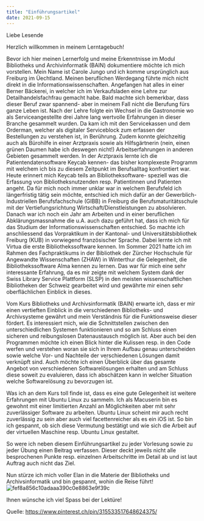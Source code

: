 ```yaml
---
title: "Einführungsartikel"
date: 2021-09-15
---
```


Liebe Lesende

Herzlich willkommen in meinem Lerntagebuch!

Bevor ich hier meinen Lernerfolg und meine Erkenntnisse im Modul Bibliotheks und Archivinformatik (BAIN) dokumentiere möchte ich mich vorstellen.
Mein Name ist Carole Jungo und ich komme ursprünglich aus Freiburg im Üechtland. Meinen beruflichen Werdegang führte mich nicht direkt in die Informationswissenschaften. Angefangen hat alles in einer Berner Bäckerei, in welcher ich im Verkaufsladen eine Lehre zur Detailhandelsfachfrau gemacht habe. Bald machte sich bemerkbar, dass dieser Beruf zwar spannend- aber in meinem Fall nicht die Berufung fürs ganze Leben ist. Nach der Lehre folgte ein Wechsel in die Gastronomie wo als Serviceangestellte drei Jahre lang wertvolle Erfahrungen in dieser Branche gesammelt wurden. Da kam ich mit den Servicekassen und dem Orderman, welcher als digitaler Serviceblock zum erfassen der Bestellungen zu verstehen ist, in Berührung. Zudem konnte gleichzeitig auch als Bürohilfe in einer Arztpraxis sowie als Hilfsgärtnerin (nein, einen grünen Daumen habe ich deswegen nicht!) Arbeitserfahrungen in anderen Gebieten gesammelt werden. In der Arztpraxis lernte ich die Patientendatensoftware Keycab kennen- das bisher komplexeste Programm mit welchem ich bis zu diesem Zeitpunkt im Berufsalltag konfrontiert war. Heute erinnert mich Keycab teils an Bibliotheksoftware- speziell was die Erfassung von Bibliotheksnutzenden resp. Patientinnen und Patienten angeht. Da für mich noch immer unklar war in welchem Berufsfeld ich längerfristig tätig sein möchte, entschied ich mich dafür an der Gewerblich- Industriellen Berufsfachschule (GIBB) in Freiburg die Berufsmaturitätsschule mit der Vertiefungsrichtung Wirtschaft/Dienstleistungen zu absolvieren. Danach war ich noch ein Jahr am Arbeiten und in einer beruflichen Abklärungsmassnahme die u.A. auch dazu geführt hat, dass ich mich für das Studium der Informationswissenschaften entschied. So machte ich anschliessend das Vorpraktikum in der Kantonal- und Universitätsbibliothek Freiburg (KUB) in vorwiegend französischer Sprache. Dabei lernte ich mit Virtua die erste Bibliothekssoftware kennen. Im Sommer 2021 hatte ich im Rahmen des Fachpraktikums in der Bibliothek der Zürcher Hochschule für Angewandte Wissenschaften (ZHAW) in Winterthur die Gelegenheit, die Bibliothekssoftware Alma kennen zu lernen. Das war für mich eine sehr interessante Erfahrung, da es mir zeigte mit welchem System dank der Swiss Library Service Plattform (SLSP) in den meisten wissenschaftlichen Bibliotheken der Schweiz gearbeitet wird und gewährte mir einen sehr oberflächlichen Einblick in dieses. 

Vom Kurs Bibliotheks und Archivsinformatik (BAIN) erwarte ich, dass er mir einen vertieften Einblick in die verschiedenen Bibliotheks- und Archivsysteme gewährt und mein Verständnis für die Funktionsweise dieser fördert. Es interessiert mich, wie die Schnittstellen zwischen den unterschiedlichen Systemen funktionieren und so am Schluss einen sicheren und reibungslosen Datenaustausch möglich ist. Aber auch bei den Programmen möchte ich einen Blick hinter die Kulissen resp. in den Code werfen und verstehen woran sie sich in Ihrem Aufbau genau unterscheiden sowie welche Vor- und Nachteile der verschiedenen Lösungen damit verknüpft sind. Auch möchte ich einen Überblick über das gesamte Angebot von verschiedenen Softwarelösungen erhalten und am Schluss diese soweit zu evaluieren, dass ich abschätzen kann in welcher Situation welche Softwarelösung zu bevorzugen ist. 

Was ich an dem Kurs toll finde ist, dass es eine gute Gelegenheit ist weitere Erfahrungen mit Ubuntu Linux zu sammeln. Ich als Macuserin bin es gewohnt mit einer limitierten Anzahl an Möglichkeiten aber mit sehr zuverlässiger Software zu arbeiten. Ubuntu Linux scheint mir auch recht zuverlässig zu sein aber auch viel facettenreicher als es ein iOS ist. So bin ich gespannt, ob sich diese Vermutung bestätigt und wie sich die Arbeit auf der virtuellen Maschine resp. Ubuntu Linux gestaltet. 

So were ich neben diesem Einführungsartikel zu jeder Vorlesung sowie zu jeder Übung einen Beitrag verfassen. Dieser deckt jeweils nicht alle besprochenen Punkte resp. einzelnen Arbeitschritte im Detail ab und ist laut Auftrag auch nicht das Ziel. 

Nun stürze ich mich voller Elan in die Materie der Bibliotheks und Archivsinformatik und bin gespannt, wohin die Reise führt! 
![fef8a856c10adaaa390c0e8863e9f39c](https://user-images.githubusercontent.com/91735645/151708927-51273781-a2d4-47ee-8ec9-fb4292c224b8.jpg)


Ihnen wünsche ich viel Spass bei der Lektüre! 

Quelle: https://www.pinterest.ch/pin/315533517648624375/
